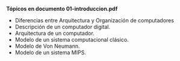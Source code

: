 **Tópicos en documento 01-introduccion.pdf**

* Diferencias entre Arquitectura y Organización de computadores
* Descripción de un computador digital.
* Arquitectura de un computador.
* Modelo de un sistema computacional clásico.
* Modelo de Von Neumann.
* Modelo de un sistema MIPS.
